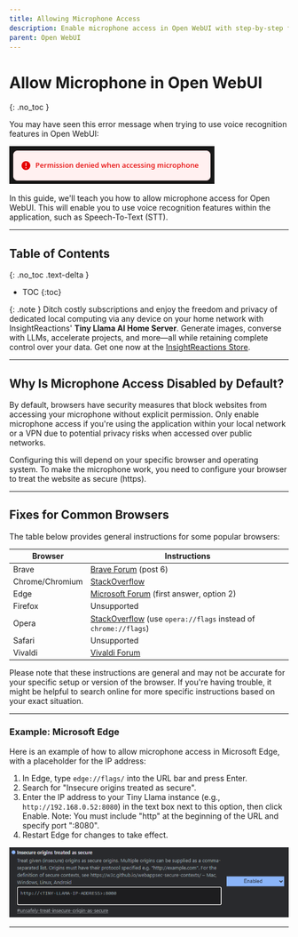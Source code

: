 ```yaml
---
title: Allowing Microphone Access
description: Enable microphone access in Open WebUI with step-by-step fixes for common browsers.
parent: Open WebUI
---
```

# Allow Microphone in Open WebUI
{: .no_toc }

You may have seen this error message when trying to use voice recognition features in Open WebUI:

![Permission denied error](microphone_permission_denied.png)

In this guide, we'll teach you how to allow microphone access for Open WebUI. This will enable you to use voice recognition features within the application, such as Speech-To-Text (STT).

---

## Table of Contents
{: .no_toc .text-delta }

- TOC
{:toc}

{: .note }
Ditch costly subscriptions and enjoy the freedom and privacy of dedicated local computing via any device on your home network with InsightReactions' **Tiny Llama AI Home Server**. Generate images, converse with LLMs, accelerate projects, and more—all while retaining complete control over your data. Get one now at the [InsightReactions Store](https://insightreactions.com/store).

---

## Why Is Microphone Access Disabled by Default?

By default, browsers have security measures that block websites from accessing your microphone without explicit permission. Only enable microphone access if you're using the application within your local network or a VPN due to potential privacy risks when accessed over public networks.

Configuring this will depend on your specific browser and operating system. To make the microphone work, you need to configure your browser to treat the website as secure (https).

---

## Fixes for Common Browsers
The table below provides general instructions for some popular browsers:


| Browser | Instructions |
|---------|--------------|
| Brave | [Brave Forum](https://community.brave.com/t/removing-secure-window-in-url-bar/451202/6) (post 6) |
| Chrome/Chromium | [StackOverflow](https://stackoverflow.com/questions/34883621/chrome-flag-for-unsafely-treat-insecure-origin-as-secure) |
| Edge | [Microsoft Forum](https://learn.microsoft.com/en-us/answers/questions/621757/how-to-get-rid-of-not-secure-mark-in-edge-browser) (first answer, option 2) |
| Firefox | Unsupported |
| Opera | [StackOverflow](https://stackoverflow.com/questions/34883621/chrome-flag-for-unsafely-treat-insecure-origin-as-secure) (use `opera://flags` instead of `chrome://flags`) |
| Safari | Unsupported                                                                              |
| Vivaldi | [Vivaldi Forum](https://forum.vivaldi.net/topic/79419/whitelist-for-intranet-http-sites/)                  |

Please note that these instructions are general and may not be accurate for your specific setup or version of the browser. If you're having trouble, it might be helpful to search online for more specific instructions based on your exact situation.

---

### Example: Microsoft Edge
Here is an example of how to allow microphone access in Microsoft Edge, with a placeholder for the IP address:
1. In Edge, type `edge://flags/` into the URL bar and press Enter.
2. Search for "Insecure origins treated as secure".
3. Enter the IP address to your Tiny Llama instance (e.g., `http://192.168.0.52:8080`) in the text box next to this option, then click Enable. Note: You must include "http" at the beginning of the URL and specify port ":8080".
4. Restart Edge for changes to take effect.

![Edge Permission Example](edge_permission_example.png)

---
